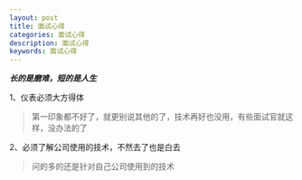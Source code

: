 ```yaml
---
layout: post
title: 面试心得
categories: 面试心得
description: 面试心得
keywords: 面试心得
---
```


***长的是磨难，短的是人生***

1、仪表必须大方得体
>第一印象都不好了，就更别说其他的了，技术再好也没用，有些面试官就这样，没办法的了

2、必须了解公司使用的技术，不然去了也是白去
>问的多的还是针对自己公司使用到的技术

